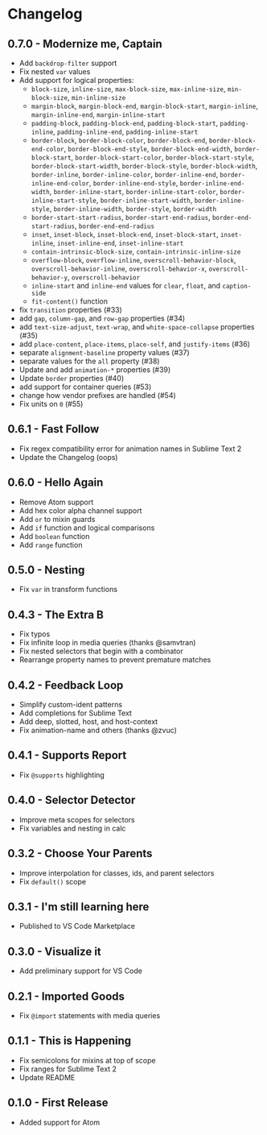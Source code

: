 # Changelog

## 0.7.0 - Modernize me, Captain
* Add `backdrop-filter` support
* Fix nested `var` values
* Add support for logical properties:
  * `block-size`, `inline-size`, `max-block-size`, `max-inline-size`, `min-block-size`, `min-inline-size`
  * `margin-block`, `margin-block-end`, `margin-block-start`, `margin-inline`, `margin-inline-end`, `margin-inline-start`
  * `padding-block`, `padding-block-end`, `padding-block-start`, `padding-inline`, `padding-inline-end`, `padding-inline-start`
  * `border-block`, `border-block-color`, `border-block-end`, `border-block-end-color`, `border-block-end-style`, `border-block-end-width`, `border-block-start`, `border-block-start-color`, `border-block-start-style`, `border-block-start-width`, `border-block-style`, `border-block-width`, `border-inline`, `border-inline-color`, `border-inline-end`, `border-inline-end-color`, `border-inline-end-style`, `border-inline-end-width`, `border-inline-start`, `border-inline-start-color`, `border-inline-start-style`, `border-inline-start-width`, `border-inline-style`, `border-inline-width`, `border-style`, `border-width`
  * `border-start-start-radius`, `border-start-end-radius`, `border-end-start-radius`, `border-end-end-radius`
  * `inset`, `inset-block`, `inset-block-end`, `inset-block-start`, `inset-inline`, `inset-inline-end`, `inset-inline-start`
  * `contain-intrinsic-block-size`, `contain-intrinsic-inline-size`
  * `overflow-block`, `overflow-inline`, `overscroll-behavior-block`, `overscroll-behavior-inline`, `overscroll-behavior-x`, `overscroll-behavior-y`, `overscroll-behavior`
  * `inline-start` and `inline-end` values for `clear`, `float`, and `caption-side`
  * `fit-content()` function
* fix `transition` properties (#33)
* add `gap`, `column-gap`, and `row-gap` properties (#34)
* add `text-size-adjust`, `text-wrap`, and `white-space-collapse` properties (#35)
* add `place-content`, `place-items`, `place-self`, and `justify-items` (#36)
* separate `alignment-baseline` property values (#37)
* separate values for the `all` property (#38)
* Update and add `animation-*` properties (#39)
* Update `border` properties (#40)
* add support for container queries (#53)
* change how vendor prefixes are handled (#54)
* Fix units on `0` (#55)

## 0.6.1 - Fast Follow
* Fix regex compatibility error for animation names in Sublime Text 2
* Update the Changelog (oops)

## 0.6.0 - Hello Again
* Remove Atom support
* Add hex color alpha channel support
* Add `or` to mixin guards
* Add `if` function and logical comparisons
* Add `boolean` function
* Add `range` function

## 0.5.0 - Nesting
* Fix `var` in transform functions

## 0.4.3 - The Extra B
* Fix typos
* Fix infinite loop in media queries (thanks @samvtran)
* Fix nested selectors that begin with a combinator
* Rearrange property names to prevent premature matches

## 0.4.2 - Feedback Loop
* Simplify custom-ident patterns
* Add completions for Sublime Text
* Add deep, slotted, host, and host-context
* Fix animation-name and others (thanks @zvuc)

## 0.4.1 - Supports Report
* Fix `@supports` highlighting

## 0.4.0 - Selector Detector
* Improve meta scopes for selectors
* Fix variables and nesting in calc

## 0.3.2 - Choose Your Parents
* Improve interpolation for classes, ids, and parent selectors
* Fix `default()` scope

## 0.3.1 - I'm still learning here
* Published to VS Code Marketplace

## 0.3.0 - Visualize it
* Add preliminary support for VS Code

## 0.2.1 - Imported Goods
* Fix `@import` statements with media queries

## 0.1.1 - This is Happening
* Fix semicolons for mixins at top of scope
* Fix ranges for Sublime Text 2
* Update README

## 0.1.0 - First Release
* Added support for Atom